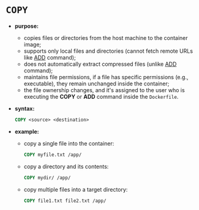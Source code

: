 # `COPY`

- **purpose:**
  - copies files or directories from the host machine to the container image;
  - supports only local files and directories (cannot fetch remote URLs like [ADD](../add/add.md) command);
  - does not automatically extract compressed files (unlike [ADD](../add/add.md) command);
  - maintains file permissions, if a file has specific permissions (e.g., executable), they remain unchanged inside the container;
  - the file ownership changes, and it's assigned to the user who is executing the **COPY** or **ADD** command inside the `Dockerfile`.

- **syntax:**

    ```dockerfile
    COPY <source> <destination>
    ```

- **example:**
  - copy a single file into the container:
  
    ```dockerfile
    COPY myfile.txt /app/
    ```
  - copy a directory and its contents:
  
    ```dockerfile
    COPY mydir/ /app/
    ```
  - copy multiple files into a target directory:
  
    ```dockerfile
    COPY file1.txt file2.txt /app/
    ```
